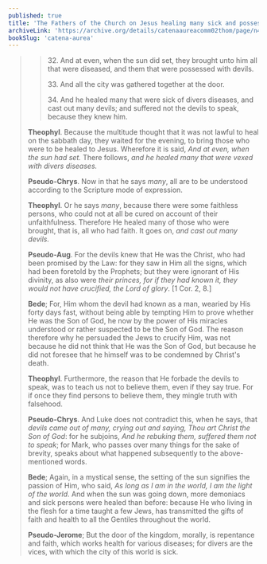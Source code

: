```yaml
---
published: true
title: 'The Fathers of the Church on Jesus healing many sick and possessed at the Sabbath’s sunset'
archiveLink: 'https://archive.org/details/catenaaureacomm02thom/page/n40?view=theater'
bookSlug: 'catena-aurea'
---
```


>> 32\. And at even, when the sun did set, they brought unto him all that were diseased, and them that were possessed with devils.
>> 
>> 33\. And all the city was gathered together at the door.
>>
>> 34\. And he healed many that were sick of divers diseases, and cast out many devils; and suffered not the devils to speak, because they knew him.
> 
> **Theophyl**. Because the multitude thought that it was not lawful to heal on the sabbath day, they waited for the evening, to bring those who were to be healed to Jesus. Wherefore it is said, *And at even, when the sun had set.* There follows, *and he healed many that were vexed with divers diseases.*
> 
> **Pseudo-Chrys**. Now in that he says *many*, all are to be understood according to the Scripture mode of expression.
> 
> **Theophyl**. Or he says *many*, because there were some faithless persons, who could not at all be cured on account of their unfaithfulness. Therefore He healed many of those who were brought, that is, all who had faith. It goes on, *and cast out many devils.*
> 
> **Pseudo-Aug**. For the devils knew that He was the Christ, who had been promised by the Law: for they saw in Him all the signs, which had been foretold by the Prophets; but they were ignorant of His divinity, as also were *their princes, for if they had known it, they would not have crucified, the Lord of glory*. [1 Cor. 2, 8.]
> 
> **Bede**; For, Him whom the devil had known as a man, wearied by His forty days fast, without being able by tempting Him to prove whether He was the Son of God, he now by the power of His miracles understood or rather suspected to be the Son of God. The reason therefore why he persuaded the Jews to crucify Him, was not because he did not think that He was the Son of God, but because he did not foresee that he himself was to be condemned by Christ's death.
> 
> **Theophyl**. Furthermore, the reason that He forbade the devils to speak, was to teach us not to believe them, even if they say true. For if once they find persons to believe them, they mingle truth with falsehood.
> 
> **Pseudo-Chrys**. And Luke does not contradict this, when he says, that *devils came out of many, crying out and saying, Thou art Christ the Son of God*: for he subjoins, *And he rebuking them, suffered them not to speak*; for Mark, who passes over many things for the sake of brevity, speaks about what happened subsequently to the above-mentioned words.
> 
> **Bede**; Again, in a mystical sense, the setting of the sun signifies the passion of Him, who said, *As long as I am in the world, I am the light of the world*. And when the sun was going down, more demoniacs and sick persons were healed than before: because He who living in the flesh for a time taught a few Jews, has transmitted the gifts of faith and health to all the Gentiles throughout the world.
> 
> **Pseudo-Jerome**; But the door of the kingdom, morally, is repentance and faith, which works health for various diseases; for divers are the vices, with which the city of this world is sick.

